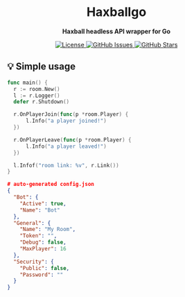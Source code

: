 <h1 align="center">Haxballgo</h1>
<p align="center"><strong>Haxball headless API wrapper for Go</strong></p>

<p align="center">
  <a href="https://opensource.org/licenses/gpl-3.0.html">
    <img alt="License" src="https://img.shields.io/github/license/eminarican/haxballgo?color=success&style=for-the-badge">
  </a>

  <a href="https://github.com/eminarican/haxballgo/issues">
    <img alt="GitHub Issues" src="https://img.shields.io/github/issues/eminarican/haxballgo?style=for-the-badge">
  </a>

  <a href="https://github.com/eminarican/haxballgo/stargazers">
    <img alt="GitHub Stars" src="https://img.shields.io/github/stars/eminarican/haxballgo?style=for-the-badge">
  </a>
</p>

## 💡 Simple usage

```go
func main() {
  r := room.New()
  l := r.Logger()
  defer r.Shutdown()

  r.OnPlayerJoin(func(p *room.Player) {
	  l.Info("a player joined!")
  })

  r.OnPlayerLeave(func(p *room.Player) {
	  l.Info("a player leaved!")
  })

  l.Infof("room link: %v", r.Link())
}
```

```json
# auto-generated config.json
{
  "Bot": {
    "Active": true,
    "Name": "Bot"
  },
  "General": {
    "Name": "My Room",
    "Token": "",
    "Debug": false,
    "MaxPlayer": 16
  },
  "Security": {
    "Public": false,
    "Password": ""
  }
}
```
